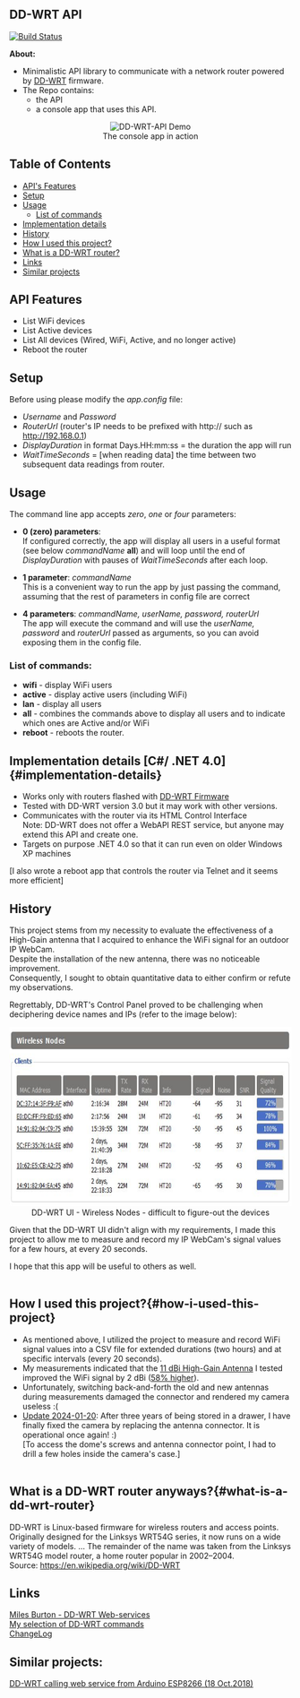 ## DD-WRT API 

[![Build Status](https://dev.azure.com/bradut/DD-WRT_API/_apis/build/status/DD-WRT_API-.NET%20Desktop-CI?branchName=master)](https://dev.azure.com/bradut/DD-WRT_API/_build/latest?definitionId=10&branchName=master)

**About:**  
 - Minimalistic API library to communicate with a network router powered by [DD-WRT](https://dd-wrt.com/) firmware.
 - The Repo contains: 
      - the API 
      - a console app that uses this API.   

<!--
![DD-WRT-API Demo](DD-WRT_API/Docs/DD-WRT-Demo.jpg "The console app in action:")
-->
<p align="center">
<image src="DD-WRT_API/Docs/DD-WRT-Demo.jpg" 
height="450" 
alt="DD-WRT-API Demo" 
title="The console app in action:"><br />
The console app in action
</p>


## Table of Contents

- [API's Features](#api-features)
- [Setup](#setup)
- [Usage](#usage)
    - [List of commands](#list-of-commands)
- [Implementation details](#implementation-details)
- [History](#history)
- [How I used this project?](#how-i-used-this-project)
- [What is a DD-WRT router?](#what-is-a-dd-wrt-router)
- [Links](#links)
- [Similar projects](#similar-projects)


## API Features
 - List WiFi devices
 - List Active devices
 - List All devices (Wired, WiFi, Active, and no longer active)
 - Reboot the router

## Setup  
Before using please modify the *app.config* file:
 - *Username* and *Password* 
 - *RouterUrl*  (router's IP needs to be prefixed with http:// such as http://192.168.0.1)
 - *DisplayDuration* in format Days.HH:mm:ss = the duration the app will run
 - *WaitTimeSeconds* = [when reading data] the time between two subsequent data readings from router.

## Usage  
The command line app accepts *zero*, *one* or *four* parameters:
  -  **0 (zero) parameters**:   
     If configured correctly, the app will display all users in a useful format (see below *commandName* **all**) and will loop
 until the end of *DisplayDuration* with pauses of *WaitTimeSeconds* after each loop.

-  **1 parameter**: *commandName*  
This is a convenient way to run the app by just passing the command, assuming that the rest of parameters in config file are correct
  
-  **4 parameters**: *commandName,  userName, password, routerUrl*  
   The app will execute the command and will use the *userName, password* and *routerUrl* passed as arguments, so you can avoid exposing them in the config file.

### List of commands:      
   * **wifi**   - display WiFi users
   * **active** - display active users (including WiFi)
   * **lan**    - display all users
   * **all**    - combines the commands above to display all users and to indicate which ones are Active and/or WiFi
   * **reboot** - reboots the router.



## Implementation details [C#/ .NET 4.0]{#implementation-details}
 - Works only with routers flashed with [DD-WRT Firmware](https://wiki.dd-wrt.com/wiki/index.php/Installation)  
 - Tested with DD-WRT version 3.0 but it may work with other versions.  
 - Communicates with the router via its HTML Control Interface   
   Note: DD-WRT does not offer a WebAPI REST service, but anyone may extend this API and create one.
 - Targets on purpose .NET 4.0 so that it can run even on older Windows XP machines  
 
[I also wrote a reboot app that controls the router via Telnet and it seems more efficient]   



## History
This project stems from my necessity to evaluate the effectiveness of a High-Gain antenna that I acquired to enhance the WiFi signal for an outdoor IP WebCam.<br /> 
Despite the installation of the new antenna, there was no noticeable improvement.<br /> 
Consequently, I sought to obtain quantitative data to either confirm or refute my observations.

Regrettably,  DD-WRT's Control Panel proved to be challenging when deciphering device names and IPs (refer to the image below):

<!--
![DD-WRT UI - Wireless Nodes ](DD-WRT_API/Docs/WiFi_Nodes.jpg)
-->
<p align="center">
<img src="DD-WRT_API/Docs/WiFi_Nodes.jpg" 
height="320" 
alt="DD-WRT UI - Wireless Nodes" 
title="DD-WRT UI - Wireless Nodes"><br />
DD-WRT UI - Wireless Nodes - difficult to figure-out the devices
</p>

Given that the DD-WRT UI didn't align with my requirements, I made this project to allow me to measure and record my IP WebCam's signal values for a few hours, at every 20 seconds.<br /> 

I hope that this app will be useful to others as well.<br /><br />

## How I used this project?{#how-i-used-this-project}
* As mentioned above, I utilized the project to measure and record WiFi signal values into a CSV file for extended durations (two hours) and at specific intervals (every 20 seconds).<br />
* My measurements indicated that the <ins>11 dBi High-Gain Antenna</ins> I tested improved the WiFi signal by 2 dBi ([58% higher](https://antennatestlab.com/antenna-education-tutorials/what-is-antenna-gain-dbi-scale)).   
* Unfortunately, switching back-and-forth the old and new antennas during measurements damaged the connector and rendered my camera useless :(<br />
* <u>Update 2024-01-20</u>: After three years of being stored in a drawer, I have finally fixed the camera by replacing the antenna connector. It is operational once again! :)<br />
[To access the dome's screws and antenna connector point, I had to drill a few holes inside the camera's case.]<br /><br />

## What is a DD-WRT router anyways?{#what-is-a-dd-wrt-router}
DD-WRT is Linux-based firmware for wireless routers and access points. Originally designed for the Linksys WRT54G series, it now runs on a wide variety of models. ... The remainder of the name was taken from the Linksys WRT54G model router, a home router popular in 2002–2004.   
Source: https://en.wikipedia.org/wiki/DD-WRT


## Links
 [Miles Burton - DD-WRT Web-services](https://www.milesburton.com/index.php?title=DD-WRT_Web-services&oldid=1500)   
 [My selection of DD-WRT commands](DD-WRT_API/Docs/DD-WRT_Commands.txt)   
 [ChangeLog](DD-WRT_API/Docs/ChangeLog.txt)



## Similar projects:  
[DD-WRT calling web service from Arduino ESP8266 (18 Oct.2018)](https://superuser.com/questions/988465/dd-wrt-calling-web-service-from-arduino-esp8266)





   
